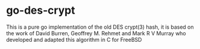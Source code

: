 # go-des-crypt

This is a pure go implementation of the old DES crypt(3) hash, it is based on
the work of David Burren, Geoffrey M. Rehmet and Mark R V Murray who developed
and adapted this algorithm in C for FreeBSD

